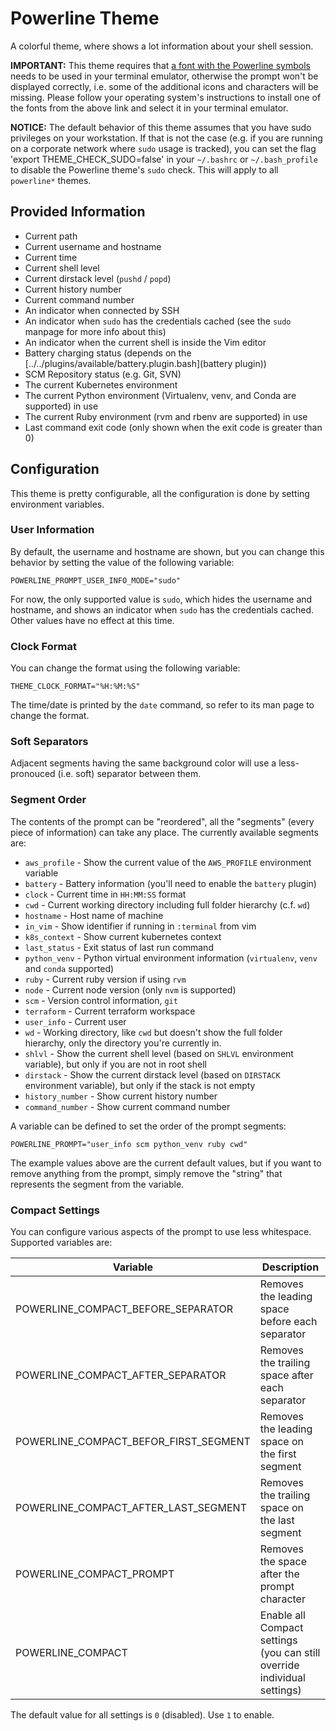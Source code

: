 # Powerline Theme

A colorful theme, where shows a lot information about your shell session.

**IMPORTANT:** This theme requires that [a font with the Powerline symbols](https://github.com/powerline/fonts) needs to be used in your terminal emulator, otherwise the prompt won't be displayed correctly, i.e. some of the additional icons and characters will be missing. Please follow your operating system's instructions to install one of the fonts from the above link and select it in your terminal emulator.

**NOTICE:** The default behavior of this theme assumes that you have sudo privileges on your workstation. If that is not the case (e.g. if you are running on a corporate network where `sudo` usage is tracked), you can set the flag 'export THEME_CHECK_SUDO=false' in your `~/.bashrc` or `~/.bash_profile` to disable the Powerline theme's `sudo` check. This will apply to all `powerline*` themes.

## Provided Information

* Current path
* Current username and hostname
* Current time
* Current shell level
* Current dirstack level (`pushd` / `popd`)
* Current history number
* Current command number
* An indicator when connected by SSH
* An indicator when `sudo` has the credentials cached (see the `sudo` manpage for more info about this)
* An indicator when the current shell is inside the Vim editor
* Battery charging status (depends on the [../../plugins/available/battery.plugin.bash](battery plugin))
* SCM Repository status (e.g. Git, SVN)
* The current Kubernetes environment
* The current Python environment (Virtualenv, venv, and Conda are supported) in use
* The current Ruby environment (rvm and rbenv are supported) in use
* Last command exit code (only shown when the exit code is greater than 0)

## Configuration

This theme is pretty configurable, all the configuration is done by setting environment variables.

### User Information

By default, the username and hostname are shown, but you can change this behavior by setting the value of the following variable:

    POWERLINE_PROMPT_USER_INFO_MODE="sudo"

For now, the only supported value is `sudo`, which hides the username and hostname, and shows an indicator when `sudo` has the credentials cached. Other values have no effect at this time.

### Clock Format

You can change the format using the following variable:

    THEME_CLOCK_FORMAT="%H:%M:%S"

The time/date is printed by the `date` command, so refer to its man page to change the format.

### Soft Separators

Adjacent segments having the same background color will use a less-pronouced (i.e. soft) separator between them.

### Segment Order

The contents of the prompt can be "reordered", all the "segments" (every piece of information) can take any place. The currently available segments are:

* `aws_profile` - Show the current value of the `AWS_PROFILE` environment variable
* `battery` - Battery information (you'll need to enable the `battery` plugin)
* `clock` - Current time in `HH:MM:SS` format
* `cwd` - Current working directory including full folder hierarchy (c.f. `wd`)
* `hostname` - Host name of machine
* `in_vim` - Show identifier if running in `:terminal` from vim
* `k8s_context` - Show current kubernetes context
* `last_status` - Exit status of last run command
* `python_venv` - Python virtual environment information (`virtualenv`, `venv`
  and `conda` supported)
* `ruby` - Current ruby version if using `rvm`
* `node` - Current node version (only `nvm` is supported)
* `scm` - Version control information, `git`
* `terraform` - Current terraform workspace
* `user_info` - Current user
* `wd` - Working directory, like `cwd` but doesn't show the full folder
  hierarchy, only the directory you're currently in.
* `shlvl` - Show the current shell level (based on `SHLVL` environment variable), but only if you are not in root shell
* `dirstack` - Show the current dirstack level (based on `DIRSTACK` environment variable), but only if the stack is not empty
* `history_number` - Show current history number
* `command_number` - Show current command number

A variable can be defined to set the order of the prompt segments:

    POWERLINE_PROMPT="user_info scm python_venv ruby cwd"

The example values above are the current default values, but if you want to remove anything from the prompt, simply remove the "string" that represents the segment from the variable.

### Compact Settings

You can configure various aspects of the prompt to use less whitespace. Supported variables are:

| Variable                             | Description
|--------------------------------------|------------
|POWERLINE_COMPACT_BEFORE_SEPARATOR    | Removes the leading space before each separator
|POWERLINE_COMPACT_AFTER_SEPARATOR     | Removes the trailing space after each separator
|POWERLINE_COMPACT_BEFOR_FIRST_SEGMENT | Removes the leading space on the first segment
|POWERLINE_COMPACT_AFTER_LAST_SEGMENT  | Removes the trailing space on the last segment
|POWERLINE_COMPACT_PROMPT              | Removes the space after the prompt character
|POWERLINE_COMPACT                     | Enable all Compact settings (you can still override individual settings)

The default value for all settings is `0` (disabled). Use `1` to enable.
